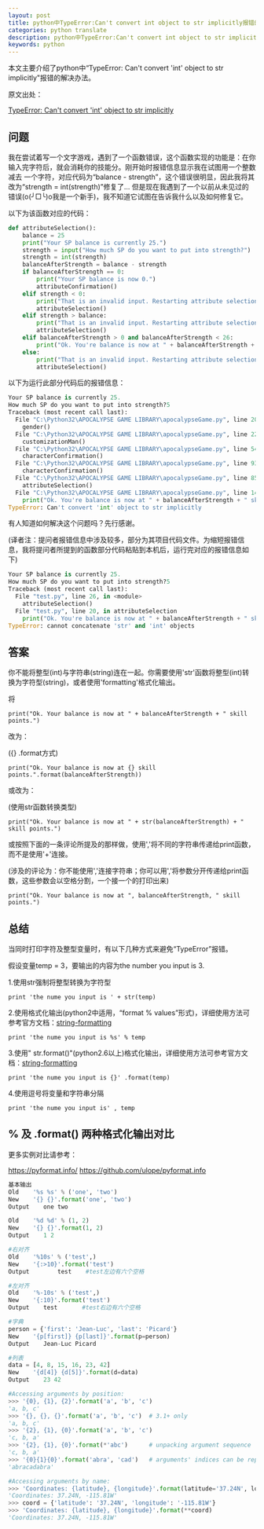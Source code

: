 ```yaml
---
layout: post
title: python中TypeError:Can't convert int object to str implicitly报错的解决办法
categories: python translate 
description: python中TypeError:Can't convert int object to str implicitly报错的解决办法
keywords: python
---
```


本文主要介绍了python中“TypeError: Can't convert 'int' object to str implicitly"报错的解决办法。

原文出处：

[TypeError: Can't convert 'int' object to str implicitly](https://stackoverflow.com/questions/13654168/typeerror-cant-convert-int-object-to-str-implicitly)

## 问题

我在尝试着写一个文字游戏，遇到了一个函数错误，这个函数实现的功能是：在你输入完字符后，就会消耗你的技能分。刚开始时报错信息显示我在试图用一个整数减去
一个字符，对应代码为“balance - strength”，这个错误很明显，因此我将其改为“strength = int(strength)”修复了... 但是现在我遇到了一个以前从未见过的
错误(o(╯□╰)o我是一个新手)，我不知道它试图在告诉我什么以及如何修复它。

以下为该函数对应的代码：

```python
def attributeSelection():
    balance = 25
    print("Your SP balance is currently 25.")
    strength = input("How much SP do you want to put into strength?")
    strength = int(strength)
    balanceAfterStrength = balance - strength
    if balanceAfterStrength == 0:
        print("Your SP balance is now 0.")
        attributeConfirmation()
    elif strength < 0:
        print("That is an invalid input. Restarting attribute selection. Keep an eye on your balance this time!")
        attributeSelection()
    elif strength > balance:
        print("That is an invalid input. Restarting attribute selection. Keep an eye on your balance this time!")
        attributeSelection()
    elif balanceAfterStrength > 0 and balanceAfterStrength < 26:
        print("Ok. You're balance is now at " + balanceAfterStrength + " skill points.")
    else:
        print("That is an invalid input. Restarting attribute selection.")
        attributeSelection()
```

以下为运行此部分代码后的报错信息：
```python
Your SP balance is currently 25.
How much SP do you want to put into strength?5
Traceback (most recent call last):
  File "C:\Python32\APOCALYPSE GAME LIBRARY\apocalypseGame.py", line 205, in <module>
    gender()
  File "C:\Python32\APOCALYPSE GAME LIBRARY\apocalypseGame.py", line 22, in gender
    customizationMan()
  File "C:\Python32\APOCALYPSE GAME LIBRARY\apocalypseGame.py", line 54, in customizationMan
    characterConfirmation()
  File "C:\Python32\APOCALYPSE GAME LIBRARY\apocalypseGame.py", line 93, in characterConfirmation
    characterConfirmation()
  File "C:\Python32\APOCALYPSE GAME LIBRARY\apocalypseGame.py", line 85, in characterConfirmation
    attributeSelection()
  File "C:\Python32\APOCALYPSE GAME LIBRARY\apocalypseGame.py", line 143, in attributeSelection
    print("Ok. You're balance is now at " + balanceAfterStrength + " skill points.")
TypeError: Can't convert 'int' object to str implicitly
```

有人知道如何解决这个问题吗？先行感谢。

(译者注：提问者报错信息中涉及较多，部分为其项目代码文件。为缩短报错信息，我将提问者所提到的函数部分代码粘贴到本机后，运行完对应的报错信息如下)

```python
Your SP balance is currently 25.
How much SP do you want to put into strength?5
Traceback (most recent call last):
  File "test.py", line 26, in <module>
    attributeSelection()
  File "test.py", line 20, in attributeSelection
    print("Ok. You're balance is now at " + balanceAfterStrength + " skill points.")
TypeError: cannot concatenate 'str' and 'int' objects
```

## 答案

你不能将整型(int)与字符串(string)连在一起。你需要使用'str'函数将整型(int)转换为字符型(string)，或者使用'formatting'格式化输出。

将

`print("Ok. Your balance is now at " + balanceAfterStrength + " skill points.")`

改为：

({}  .format方式)

`print("Ok. Your balance is now at {} skill points.".format(balanceAfterStrength))`

或改为：

(使用str函数转换类型)

`print("Ok. Your balance is now at " + str(balanceAfterStrength) + " skill points.")`

或按照下面的一条评论所提及的那样做，使用','将不同的字符串传递给print函数，而不是使用'+'连接。

(涉及的评论为：你不能使用','连接字符串；你可以用','将参数分开传递给print函数，这些参数会以空格分割，一个接一个的打印出来)

`print("Ok. Your balance is now at ", balanceAfterStrength, " skill points.")`

## 总结

当同时打印字符及整型变量时，有以下几种方式来避免“TypeError”报错。

假设变量temp = 3，要输出的内容为the number you input is 3.

1.使用str强制将整型转换为字符型

`print 'the nume you input is ' + str(temp)`

2.使用格式化输出(python2中适用，“format % values”形式)，详细使用方法可参考官方文档：[string-formatting](https://docs.python.org/2/library/stdtypes.html#string-formatting)

`print 'the nume you input is %s' % temp`

3.使用" str.format()"(python2.6以上)格式化输出，详细使用方法可参考官方文档：[string-formatting](https://docs.python.org/3/library/string.html#string-formatting)

`print 'the nume you input is {}' .format(temp)`

4.使用逗号将变量和字符串分隔

`print 'the nume you input is' , temp`

## % 及 .format() 两种格式化输出对比

更多实例对比请参考：

https://pyformat.info/
https://github.com/ulope/pyformat.info

```python
基本输出
Old    '%s %s' % ('one', 'two')
New    '{} {}'.format('one', 'two')
Output    one two

Old    '%d %d' % (1, 2)
New    '{} {}'.format(1, 2)
Output    1 2

#右对齐
Old    '%10s' % ('test',)
New    '{:>10}'.format('test')
Output        test    #test左边有六个空格 

#左对齐
Old    '%-10s' % ('test',)
New    '{:10}'.format('test')
Output    test       #test右边有六个空格   

#字典 
person = {'first': 'Jean-Luc', 'last': 'Picard'}
New    '{p[first]} {p[last]}'.format(p=person)
Output    Jean-Luc Picard

#列表
data = [4, 8, 15, 16, 23, 42]
New    '{d[4]} {d[5]}'.format(d=data)
Output    23 42

#Accessing arguments by position:
>>> '{0}, {1}, {2}'.format('a', 'b', 'c')
'a, b, c'
>>> '{}, {}, {}'.format('a', 'b', 'c')  # 3.1+ only
'a, b, c'
>>> '{2}, {1}, {0}'.format('a', 'b', 'c')
'c, b, a'
>>> '{2}, {1}, {0}'.format(*'abc')      # unpacking argument sequence
'c, b, a'
>>> '{0}{1}{0}'.format('abra', 'cad')   # arguments' indices can be repeated
'abracadabra'  

#Accessing arguments by name:
>>> 'Coordinates: {latitude}, {longitude}'.format(latitude='37.24N', longitude='-115.81W')
'Coordinates: 37.24N, -115.81W'
>>> coord = {'latitude': '37.24N', 'longitude': '-115.81W'}
>>> 'Coordinates: {latitude}, {longitude}'.format(**coord)
'Coordinates: 37.24N, -115.81W'
```


















